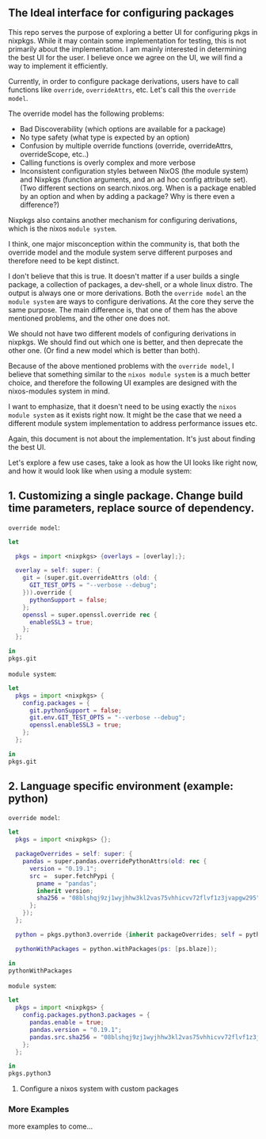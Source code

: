 ## The Ideal interface for configuring packages

This repo serves the purpose of exploring a better UI for configuring pkgs in nixpkgs. While it may contain some implementation for testing, this is not primarily about the implementation. I am mainly interested in determining the best UI for the user. I believe once we agree on the UI, we will find a way to implement it efficiently.

Currently, in order to configure package derivations, users have to call functions like `override`, `overrideAttrs`, etc. Let's call this the `override model`.

The override model has the following problems:
- Bad Discoverability (which options are available for a package)
- No type safety (what type is expected by an option)
- Confusion by multiple override functions (override, overrideAttrs, overrideScope, etc..)
- Calling functions is overly complex and more verbose
- Inconsistent configuration styles between NixOS (the module system) and Nixpkgs (function arguments, and an ad hoc config attribute set). (Two different sections on search.nixos.org. When is a package enabled by an option and when by adding a package? Why is there even a difference?)

Nixpkgs also contains another mechanism for configuring derivations, which is the nixos `module system`.

I think, one major misconception within the community is, that both the override model and the module system serve different purposes and therefore need to be kept distinct.

I don't believe that this is true. It doesn't matter if a user builds a single package, a collection of packages, a dev-shell, or a whole linux distro. The output is always one or more derivations. Both the `override model` an the `module system` are ways to configure derivations. At the core they serve the same purpose. The main difference is, that one of them has the above mentioned problems, and the other one does not.

We should not have two different models of configuring derivations in nixpkgs. We should find out which one is better, and then deprecate the other one. (Or find a new model which is better than both).

Because of the above mentioned problems with the `override model`, I believe that something similar to the `nixos module system` is a much better choice, and therefore the following UI examples are designed with the nixos-modules system in mind.

I want to emphasize, that it doesn't need to be using exactly the `nixos module system` as it exists right now. It might be the case that we need a different module system implementation to address performance issues etc.

Again, this document is not about the implementation. It's just about finding the best UI.

Let's explore a few use cases, take a look as how the UI looks like right now, and how it would look like when using a module system:

## 1. Customizing a single package. Change build time parameters, replace source of dependency.

`override model`:
```nix
let

  pkgs = import <nixpkgs> {overlays = [overlay];};

  overlay = self: super: {
    git = (super.git.overrideAttrs (old: {
      GIT_TEST_OPTS = "--verbose --debug";
    })).override {
      pythonSupport = false;
    };
    openssl = super.openssl.override rec {
      enableSSL3 = true;
    };
  };

in
pkgs.git
```

`module system`:
```nix
let
  pkgs = import <nixpkgs> {
    config.packages = {
      git.pythonSupport = false;
      git.env.GIT_TEST_OPTS = "--verbose --debug";
      openssl.enableSSL3 = true;
    };
  };

in
pkgs.git
```

## 2. Language specific environment (example: python)

`override model`:
```nix
let
  pkgs = import <nixpkgs> {};

  packageOverrides = self: super: {
    pandas = super.pandas.overridePythonAttrs(old: rec {
      version = "0.19.1";
      src =  super.fetchPypi {
        pname = "pandas";
        inherit version;
        sha256 = "08blshqj9zj1wyjhhw3kl2vas75vhhicvv72flvf1z3jvapgw295";
      };
    });
  };

  python = pkgs.python3.override {inherit packageOverrides; self = python;};

  pythonWithPackages = python.withPackages(ps: [ps.blaze]);

in
pythonWithPackages

```

`module system`:
```nix
let
  pkgs = import <nixpkgs> {
    config.packages.python3.packages = {
      pandas.enable = true;
      pandas.version = "0.19.1";
      pandas.src.sha256 = "08blshqj9zj1wyjhhw3kl2vas75vhhicvv72flvf1z3jvapgw295";
    };
  };

in
pkgs.python3

```

1. Configure a nixos system with custom packages

### More Examples
more examples to come...

